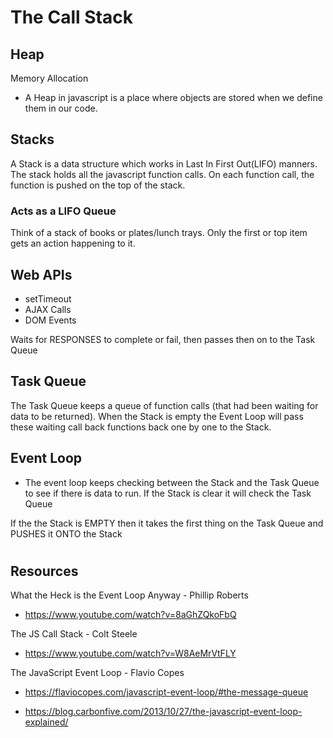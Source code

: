 # The Call Stack 

## Heap

Memory Allocation 
* A Heap in javascript is a place where objects are stored when we define them in our code.

## Stacks

A Stack is a data structure which works in Last In First Out(LIFO) manners. The stack holds all the javascript function calls. On each function call, the function is pushed on the top of the stack.

### Acts as a LIFO Queue

Think of a stack of books or plates/lunch trays. Only the first or top item gets an action happening to it. 


## Web APIs

* setTimeout
* AJAX Calls
* DOM Events

Waits for RESPONSES to complete or fail, then passes then on to the Task Queue


## Task Queue

The Task Queue keeps a queue of function calls (that had been waiting for data to be returned). When the Stack is empty the Event Loop will pass these waiting call back functions back one by one to the Stack.

## Event Loop

* The event loop keeps checking between the Stack and the Task Queue to see if there is data to run. If the Stack is clear it will check the Task Queue

If the the Stack is EMPTY then it takes the first thing on the Task Queue and PUSHES it ONTO the Stack


#

## Resources

What the Heck is the Event Loop Anyway - Phillip Roberts 
* https://www.youtube.com/watch?v=8aGhZQkoFbQ


The JS Call Stack - Colt Steele
* https://www.youtube.com/watch?v=W8AeMrVtFLY

The JavaScript Event Loop - Flavio Copes
* https://flaviocopes.com/javascript-event-loop/#the-message-queue


* https://blog.carbonfive.com/2013/10/27/the-javascript-event-loop-explained/
